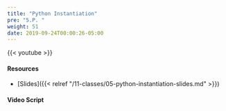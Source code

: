 ```yaml
---
title: "Python Instantiation"
pre: "5.P. "
weight: 51
date: 2019-09-24T00:00:26-05:00
---
```


{{< youtube  >}}

#### Resources

* [Slides]({{< relref "/11-classes/05-python-instantiation-slides.md" >}})

#### Video Script
